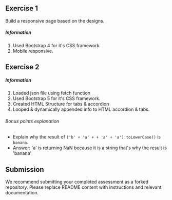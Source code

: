 Exercise 1
---
Build a responsive page based on the designs.

##### Information
1. Used Bootstrap 4 for it's CSS framework.
2. Mobile responsive.

Exercise 2
---
##### Information
1. Loaded json file using fetch function 
2. Used Bootstrap 5 for it's CSS framework.
3. Created HTML Structure for tabs & accordion
4. Looped & dynamically appended info to HTML accordion & tabs.

###### Bonus points explanation
* Explain why the result of `('b' + 'a' + + 'a' + 'a').toLowerCase()` is `banana`.
* Answer: 'a' is returning NaN because it is a string that's why the result is 'banana'

Submission
---
We recommend submitting your completed assessment as a forked repository. Please replace README content with instructions and relevant documentation.
